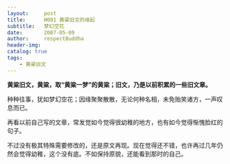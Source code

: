 ```yaml
---
layout:     post
title:      H001 黄粱旧文的缘起
subtitle:   梦幻空花
date:       2007-05-09
author:     respectBuddha
header-img: 
catalog: true
tags:
    - 黄粱旧文
---
```


**黄粱旧文，黄粱，取“黄粱一梦”的黄粱；旧文，乃是以前积累的一些旧文章。**

种种往事，犹如梦幻空花；因缘聚聚散散，无论何种名相，未免贻笑诸方，一声叹息而已。

再看以前自己写的文章，常发觉如今觉得很幼稚的地方，也有如今觉得惭愧脸红的句子。

不过没有极其特殊需要修改的，还是原文再现。现在觉得还不错，也许再过几年仍然会觉得幼稚，这个没有底。不如保持原貌，还能看到那时的自己。

